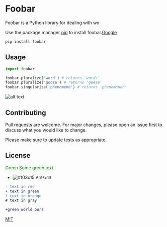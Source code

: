 # Foobar

Foobar is a Python library for dealing with wo 

Use the package manager [pip](https://pip.pypa.io/en/stable/) to install foobar.[Google](https://www.google.com)

```bash
pip install foobar
```

## Usage

```python
import foobar

foobar.pluralize('word') # returns 'words'
foobar.pluralize('goose') # returns 'geese'
foobar.singularize('phenomena') # returns 'phenomenon'
```

![alt text](https://www.w3schools.com/w3css/img_lights.jpg)

## Contributing
Pull requests are welcome. For major changes, please open an issue first to discuss what you would like to change.

Please make sure to update tests as appropriate.

## License
<span style="color: green">Green </span>
<font color="green"> Some green text </font>
- ![#f03c15](https://placehold.it/15/f03c15/000000?text=+) `#f03c15`

```diff
- text in red
+ text in green
! text in orange
# text in gray
```

```diff
+green world ours
```

[MIT](https://choosealicense.com/licenses/mit/)